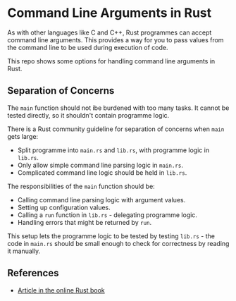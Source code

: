 Command Line Arguments in Rust
==============================
As with other languages like C and C++, Rust programmes can accept command line arguments. This provides a way for you to pass values from the command line to be used during execution of code.

This repo shows some options for handling command line arguments in Rust.

Separation of Concerns
----------------------
The `main` function should not ibe burdened with too many tasks. It cannot be tested directly, so it shouldn't contain programme logic.

There is a Rust community guideline for separation of concerns when `main` gets large:

- Split programme into `main.rs` and `lib.rs`, with programme logic in `lib.rs`.
- Only allow simple command line parsing logic in `main.rs`.
- Complicated command line logic should be held in `lib.rs`.

The responsibilities of the `main` function should be:

- Calling command line parsing logic with argument values.
- Setting up configuration values.
- Calling a `run` function in `lib.rs` - delegating programme logic.
- Handling errors that might be returned by `run`.

This setup lets the programme logic to be tested by testing `lib.rs` - the code in `main.rs` should be small enough to check for correctness by reading it manually.

References
----------
* [Article in the online Rust book][1]

[1]: https://doc.rust-lang.org/book/ch12-03-improving-error-handling-and-modularity.html

